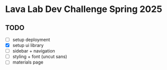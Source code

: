 # Lava Lab Dev Challenge Spring 2025

## TODO

- [ ] setup deployment
- [x] setup ui library
- [ ] sidebar + navigation
- [ ] styling + font (uncut sans)
- [ ] materials page
